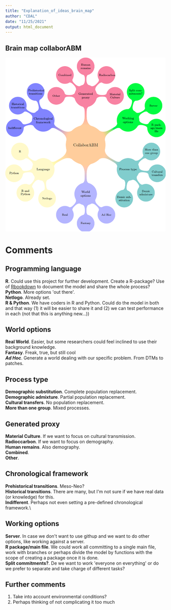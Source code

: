 ```yaml
---
title: "Explanation_of_ideas_brain_map"
author: "CDAL"
date: "11/25/2021"
output: html_document
---
```

## Brain map collaborABM

<img src="doc/brain_map_colabm.png" alt="drawing" width="600"/>

# Comments

## Programming language

**R**. Could use this project for further development. Create a R-package? Use of [Rbookdown](https://bookdown.org/yihui/bookdown/get-started.html) to document the model and share the whole process?\
**Python**. More options 'out there'.\
**Netlogo**. Already set.\
**R & Python**. We have coders in R and Python. Could do the model in both and that way (1) it will be easier to share it and (2) we can test performance in each (not that this is anything new...))

## World options
**Real World**. Easier, but some researchers could feel inclined to use their background knowledge.\
**Fantasy**. Freak, true, but still cool\
***Ad Hoc***. Generate a world dealing with our specific problem. From DTMs to patches.

## Process type
**Demographic substitution**. Complete population replacement.\
**Demographic admixture**. Partial population replacement.\
**Cultural transfers**. No population replacement.\
**More than one group**. Mixed processes.

## Generated proxy
**Material Culture**. If we want to focus on cultural transmission.\
**Radioccarbon**. If we want to focus on demography.\
**Human remains**. Also demography.\
**Combined**.\
**Other**.

## Chronological framework

**Prehistorical transitions**. Meso-Neo?\
**Historical transitions**. There are many, but I'm not sure if we have real data (or knowledge) for this.\
**Indifferent**. Perhaps not even setting a pre-defined chronological framework.\

## Working options
**Server**. In case we don't want to use githup and we want to do other options, like working against a server.\
**R package/main file**. We could work all committing to a single main file, work with branches or perhaps divide the model by functions with the scope of creating a package once it is done.\
**Split commitments?**. De we want to work 'everyone on everything' or do we prefer to separate and take charge of different tasks?

## Further comments
1. Take into account environmental conditions?
2. Perhaps thinking of not complicating it too much
